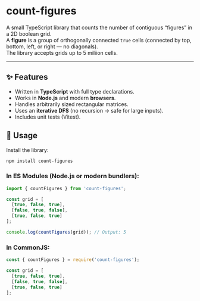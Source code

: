 # count-figures

A small TypeScript library that counts the number of contiguous “figures” in a 2D boolean grid.  
A **figure** is a group of orthogonally connected `true` cells (connected by top, bottom, left, or right — no diagonals).   
The library accepts grids up to 5 miliion cells.

---

## ✨ Features
- Written in **TypeScript** with full type declarations.
- Works in **Node.js** and modern **browsers**.
- Handles arbitrarily sized rectangular matrices.
- Uses an **iterative DFS** (no recursion → safe for large inputs).
- Includes unit tests (Vitest).

## 🚀 Usage

Install the library:

```sh
npm install count-figures
```

### In ES Modules (Node.js or modern bundlers):

```js
import { countFigures } from 'count-figures';

const grid = [
  [true, false, true],
  [false, true, false],
  [true, false, true]
];

console.log(countFigures(grid)); // Output: 5
```

### In CommonJS:

```js
const { countFigures } = require('count-figures');

const grid = [
  [true, false, true],
  [false, true, false],
  [true, false, true]
];